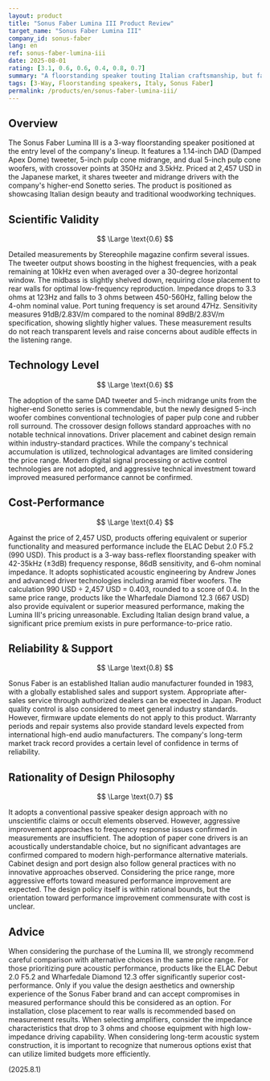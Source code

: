 ```yaml
---
layout: product
title: "Sonus Faber Lumina III Product Review"
target_name: "Sonus Faber Lumina III"
company_id: sonus-faber
lang: en
ref: sonus-faber-lumina-iii
date: 2025-08-01
rating: [3.1, 0.6, 0.6, 0.4, 0.8, 0.7]
summary: "A floorstanding speaker touting Italian craftsmanship, but facing challenges in the relationship between measured performance and price"
tags: [3-Way, Floorstanding speakers, Italy, Sonus Faber]
permalink: /products/en/sonus-faber-lumina-iii/
---
```

## Overview

The Sonus Faber Lumina III is a 3-way floorstanding speaker positioned at the entry level of the company's lineup. It features a 1.14-inch DAD (Damped Apex Dome) tweeter, 5-inch pulp cone midrange, and dual 5-inch pulp cone woofers, with crossover points at 350Hz and 3.5kHz. Priced at 2,457 USD in the Japanese market, it shares tweeter and midrange drivers with the company's higher-end Sonetto series. The product is positioned as showcasing Italian design beauty and traditional woodworking techniques.

## Scientific Validity

$$ \Large \text{0.6} $$

Detailed measurements by Stereophile magazine confirm several issues. The tweeter output shows boosting in the highest frequencies, with a peak remaining at 10kHz even when averaged over a 30-degree horizontal window. The midbass is slightly shelved down, requiring close placement to rear walls for optimal low-frequency reproduction. Impedance drops to 3.3 ohms at 123Hz and falls to 3 ohms between 450-560Hz, falling below the 4-ohm nominal value. Port tuning frequency is set around 47Hz. Sensitivity measures 91dB/2.83V/m compared to the nominal 89dB/2.83V/m specification, showing slightly higher values. These measurement results do not reach transparent levels and raise concerns about audible effects in the listening range.

## Technology Level

$$ \Large \text{0.6} $$

The adoption of the same DAD tweeter and 5-inch midrange units from the higher-end Sonetto series is commendable, but the newly designed 5-inch woofer combines conventional technologies of paper pulp cone and rubber roll surround. The crossover design follows standard approaches with no notable technical innovations. Driver placement and cabinet design remain within industry-standard practices. While the company's technical accumulation is utilized, technological advantages are limited considering the price range. Modern digital signal processing or active control technologies are not adopted, and aggressive technical investment toward improved measured performance cannot be confirmed.

## Cost-Performance

$$ \Large \text{0.4} $$

Against the price of 2,457 USD, products offering equivalent or superior functionality and measured performance include the ELAC Debut 2.0 F5.2 (990 USD). This product is a 3-way bass-reflex floorstanding speaker with 42-35kHz (±3dB) frequency response, 86dB sensitivity, and 6-ohm nominal impedance. It adopts sophisticated acoustic engineering by Andrew Jones and advanced driver technologies including aramid fiber woofers. The calculation 990 USD ÷ 2,457 USD = 0.403, rounded to a score of 0.4. In the same price range, products like the Wharfedale Diamond 12.3 (667 USD) also provide equivalent or superior measured performance, making the Lumina III's pricing unreasonable. Excluding Italian design brand value, a significant price premium exists in pure performance-to-price ratio.

## Reliability & Support

$$ \Large \text{0.8} $$

Sonus Faber is an established Italian audio manufacturer founded in 1983, with a globally established sales and support system. Appropriate after-sales service through authorized dealers can be expected in Japan. Product quality control is also considered to meet general industry standards. However, firmware update elements do not apply to this product. Warranty periods and repair systems also provide standard levels expected from international high-end audio manufacturers. The company's long-term market track record provides a certain level of confidence in terms of reliability.

## Rationality of Design Philosophy

$$ \Large \text{0.7} $$

It adopts a conventional passive speaker design approach with no unscientific claims or occult elements observed. However, aggressive improvement approaches to frequency response issues confirmed in measurements are insufficient. The adoption of paper cone drivers is an acoustically understandable choice, but no significant advantages are confirmed compared to modern high-performance alternative materials. Cabinet design and port design also follow general practices with no innovative approaches observed. Considering the price range, more aggressive efforts toward measured performance improvement are expected. The design policy itself is within rational bounds, but the orientation toward performance improvement commensurate with cost is unclear.

## Advice

When considering the purchase of the Lumina III, we strongly recommend careful comparison with alternative choices in the same price range. For those prioritizing pure acoustic performance, products like the ELAC Debut 2.0 F5.2 and Wharfedale Diamond 12.3 offer significantly superior cost-performance. Only if you value the design aesthetics and ownership experience of the Sonus Faber brand and can accept compromises in measured performance should this be considered as an option. For installation, close placement to rear walls is recommended based on measurement results. When selecting amplifiers, consider the impedance characteristics that drop to 3 ohms and choose equipment with high low-impedance driving capability. When considering long-term acoustic system construction, it is important to recognize that numerous options exist that can utilize limited budgets more efficiently.

(2025.8.1)
